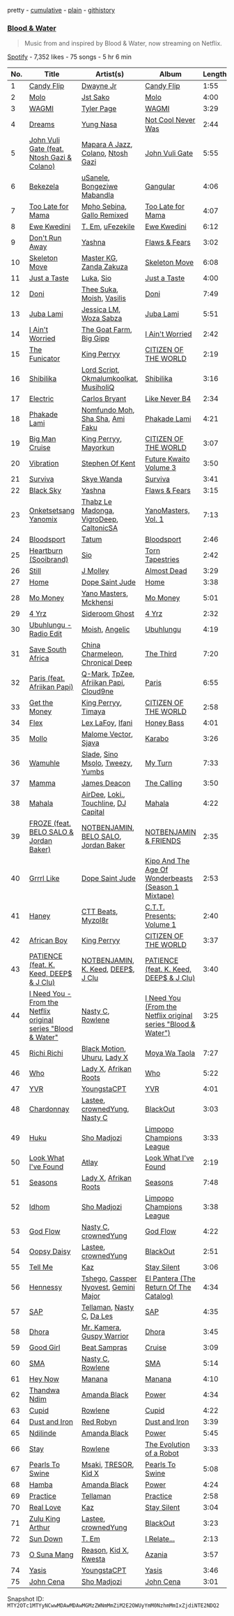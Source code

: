 pretty - [cumulative](/playlists/cumulative/37i9dQZF1DXcfKPI3Q69qH.md) - [plain](/playlists/plain/37i9dQZF1DXcfKPI3Q69qH) - [githistory](https://github.githistory.xyz/mackorone/spotify-playlist-archive/blob/main/playlists/plain/37i9dQZF1DXcfKPI3Q69qH)

### [Blood & Water](https://open.spotify.com/playlist/37i9dQZF1DXcfKPI3Q69qH)

> Music from and inspired by Blood & Water, now streaming on Netflix.

[Spotify](https://open.spotify.com/user/spotify) - 7,352 likes - 75 songs - 5 hr 6 min

| No. | Title | Artist(s) | Album | Length |
|---|---|---|---|---|
| 1 | [Candy Flip](https://open.spotify.com/track/6xOJA9olj4KdZrErRNPT14) | [Dwayne Jr](https://open.spotify.com/artist/0o7scvkwdu7KLSPPdP7HqG) | [Candy Flip](https://open.spotify.com/album/5xjMLIIZEDm8FUatDi18zQ) | 1:55 |
| 2 | [Molo](https://open.spotify.com/track/5isU7Lab1tVrqzHanOL4Pk) | [Jst Sako](https://open.spotify.com/artist/7bAt7MYd2N3dRMrXVMvOug) | [Molo](https://open.spotify.com/album/4dm4OxLTzqRizPrbH5JL2S) | 4:00 |
| 3 | [WAGMI](https://open.spotify.com/track/4bxjgQ4hZ1kBsCzvpVFBFn) | [Tyler Page](https://open.spotify.com/artist/3Py4gpY3Qhk3ZmUKps21Rl) | [WAGMI](https://open.spotify.com/album/28yfEKfv7kmNGgoOTVVMnz) | 3:29 |
| 4 | [Dreams](https://open.spotify.com/track/2YOGTQF0EarnzzrfMvWyqT) | [Yung Nasa](https://open.spotify.com/artist/4HUwdGiWsD5cqaAR7iItw2) | [Not Cool Never Was](https://open.spotify.com/album/5FxR4VponhaZvNkrNp9nPj) | 2:44 |
| 5 | [John Vuli Gate \(feat\. Ntosh Gazi & Colano\)](https://open.spotify.com/track/5JiC9aVRdEaEylSPhs9SXC) | [Mapara A Jazz](https://open.spotify.com/artist/07iC6rj6LOxVbylqwbVPih), [Colano](https://open.spotify.com/artist/02OOc2ZYid4CK1DJF5RXrI), [Ntosh Gazi](https://open.spotify.com/artist/1PVQZbVl2qjnSDoHF1PzQY) | [John Vuli Gate](https://open.spotify.com/album/7LaWhzEvDOvuKIHg1DsQT4) | 5:55 |
| 6 | [Bekezela](https://open.spotify.com/track/4Jq6FYc0XfBKe6mfvavL9b) | [uSanele](https://open.spotify.com/artist/2D70qn16njNHR9H5hP8rPo), [Bongeziwe Mabandla](https://open.spotify.com/artist/5upKpIk1pv0hh0u2gwblwy) | [Gangular](https://open.spotify.com/album/2zWns4UZ9ApT2gid3nVInC) | 4:06 |
| 7 | [Too Late for Mama](https://open.spotify.com/track/6xfGoZlwaIuBkDtTQV8lSX) | [Mpho Sebina](https://open.spotify.com/artist/3Z2T6mI5rrWuijYZkclFEN), [Gallo Remixed](https://open.spotify.com/artist/3Pikdk5QNs7tCeudmFAyM8) | [Too Late for Mama](https://open.spotify.com/album/1mlmOZ5TQjexDf1wIO4h9y) | 4:07 |
| 8 | [Ewe Kwedini](https://open.spotify.com/track/0SSkytDTTZyANk2zmVqK1e) | [T\. Em](https://open.spotify.com/artist/34SG9KNrqrqPkCe4SJlRZH), [uFezekile](https://open.spotify.com/artist/60MEpj4GxzCgSVEWoPY2kw) | [Ewe Kwedini](https://open.spotify.com/album/2PyW1PhtCGj4Lk9cgmgm6E) | 6:12 |
| 9 | [Don't Run Away](https://open.spotify.com/track/2pwQcUp9aHGBHCzjuj9mTc) | [Yashna](https://open.spotify.com/artist/7tUJZBp4pit6GbiSI1kZzH) | [Flaws & Fears](https://open.spotify.com/album/7jfexH7J3tAH8lwhEHiw5D) | 3:02 |
| 10 | [Skeleton Move](https://open.spotify.com/track/5rVst2E577tPxXdaBxMhmX) | [Master KG](https://open.spotify.com/artist/523y9KSneKh6APd1hKxLuF), [Zanda Zakuza](https://open.spotify.com/artist/1TTc432YhEO75fRcVKerPe) | [Skeleton Move](https://open.spotify.com/album/543wASFWBpwhFPEbAgESPj) | 6:08 |
| 11 | [Just a Taste](https://open.spotify.com/track/3JkSGGDGqsHPNmAwNDUV1R) | [Luka](https://open.spotify.com/artist/52RrVukaLWLFZo3vJ6ULC1), [Sio](https://open.spotify.com/artist/4hIQjO5iXCXx71iZBQQ1Jh) | [Just a Taste](https://open.spotify.com/album/1iFfLLlPqn6FObeWPEgRkt) | 4:00 |
| 12 | [Doni](https://open.spotify.com/track/5xDrvFOMnvIKJWh4Cq9czt) | [Thee Suka](https://open.spotify.com/artist/0UKxhX9dIF8XkLRbKrQcoN), [Moish](https://open.spotify.com/artist/250WCtczB5QBdYFXjVZCQ0), [Vasilis](https://open.spotify.com/artist/7MapKuIkFuCXAjBquscMwj) | [Doni](https://open.spotify.com/album/6lCggw69ZY1NBhqWlhYkke) | 7:49 |
| 13 | [Juba Lami](https://open.spotify.com/track/3nyXJJW7MGLxffHmfRVLYF) | [Jessica LM](https://open.spotify.com/artist/3Q259wuL2vRuisWyvYcebg), [Woza Sabza](https://open.spotify.com/artist/1BWIpSA0QKI7kRth9UG644) | [Juba Lami](https://open.spotify.com/album/1CWv9WJWAUw73RgXC70Z8P) | 5:51 |
| 14 | [I Ain't Worried](https://open.spotify.com/track/5bSphnvBG6UW9os44iVNvP) | [The Goat Farm](https://open.spotify.com/artist/2EYdzKGnpB5Vw01QiPpcFx), [Big Gipp](https://open.spotify.com/artist/7e36DF0IaZI4JXfIf95ppT) | [I Ain't Worried](https://open.spotify.com/album/19FH7qLeJlnbRfqmJxWFa4) | 2:42 |
| 15 | [The Funicator](https://open.spotify.com/track/2WeaEw3cnDV9Db7qMQqG9t) | [King Perryy](https://open.spotify.com/artist/2Srxd4jkUb5hcZEJO1SPnW) | [CITIZEN OF THE WORLD](https://open.spotify.com/album/3nzji2IKW3lBgsScOR0jVe) | 2:19 |
| 16 | [Shibilika](https://open.spotify.com/track/4A5IfHoaxNgtzv3J2CWlHP) | [Lord Script](https://open.spotify.com/artist/793A2IFcoskCrnPQarTcua), [Okmalumkoolkat](https://open.spotify.com/artist/0CaeXDVwH52TDLA0GLRo4f), [MusiholiQ](https://open.spotify.com/artist/7J8TsAqwQVAIOlloWCuW60) | [Shibilika](https://open.spotify.com/album/5xK1QReI8qvuuA4lwLQxAp) | 3:16 |
| 17 | [Electric](https://open.spotify.com/track/1oGD1YPvrnwBIWHNQaqgv4) | [Carlos Bryant](https://open.spotify.com/artist/3yND6YH8X1GVlidbW7hcAn) | [Like Never B4](https://open.spotify.com/album/3gblvC91ZmyZzN9X4oDSdo) | 2:34 |
| 18 | [Phakade Lami](https://open.spotify.com/track/6wQvbzsxSLKqYrPc26jd9S) | [Nomfundo Moh](https://open.spotify.com/artist/6brKi6i5SusNnoKcSlKAan), [Sha Sha](https://open.spotify.com/artist/0jUNGuEa2n7yyld7KjsVVT), [Ami Faku](https://open.spotify.com/artist/3flcjKgRCeBVZTR8n8iShE) | [Phakade Lami](https://open.spotify.com/album/44PV16rEIAsEdo4MxT62b9) | 4:21 |
| 19 | [Big Man Cruise](https://open.spotify.com/track/2UkyY0pu9N5n5bSNyotv3h) | [King Perryy](https://open.spotify.com/artist/2Srxd4jkUb5hcZEJO1SPnW), [Mayorkun](https://open.spotify.com/artist/3DNCUaKdMZcMVJIS7yTskd) | [CITIZEN OF THE WORLD](https://open.spotify.com/album/3nzji2IKW3lBgsScOR0jVe) | 3:07 |
| 20 | [Vibration](https://open.spotify.com/track/1eZsTF2yXmicQFxF2tkDko) | [Stephen Of Kent](https://open.spotify.com/artist/3OFzdPbXQGXv20A5opuEk9) | [Future Kwaito Volume 3](https://open.spotify.com/album/3DMoK9ESG5PjcEi59z3Xqh) | 3:50 |
| 21 | [Surviva](https://open.spotify.com/track/66136dLlJa5kY68quXMYsG) | [Skye Wanda](https://open.spotify.com/artist/7BwrJs4E8L2r4FiavhNFa1) | [Surviva](https://open.spotify.com/album/6VSQVB5MtiInxFsAtW9raF) | 3:41 |
| 22 | [Black Sky](https://open.spotify.com/track/3IRWaMaWXzX3coC2sOD5vG) | [Yashna](https://open.spotify.com/artist/7tUJZBp4pit6GbiSI1kZzH) | [Flaws & Fears](https://open.spotify.com/album/7jfexH7J3tAH8lwhEHiw5D) | 3:15 |
| 23 | [Onketsetsang Yanomix](https://open.spotify.com/track/4Y0j0lc5jWJshUOqnY4EQu) | [Thabz Le Madonga](https://open.spotify.com/artist/77ArMuNz9qyhmxlgEhSHTi), [VigroDeep](https://open.spotify.com/artist/1l4krvZ8z8MYW3H8iLUKtY), [CaltonicSA](https://open.spotify.com/artist/4ycLBkF3SiXz3CZtyxNiXX) | [YanoMasters, Vol\. 1](https://open.spotify.com/album/0vqRV3FwGVBnsWPUVeoEkE) | 7:13 |
| 24 | [Bloodsport](https://open.spotify.com/track/1yEZMf8F11NfP1tc4c43fu) | [Tatum](https://open.spotify.com/artist/2QEcI3EFfkqudULt1yKWKJ) | [Bloodsport](https://open.spotify.com/album/02UFRZnXWH2NCAKZKrLb7J) | 2:46 |
| 25 | [Heartburn \(Sooibrand\)](https://open.spotify.com/track/1rne9Xm5ZvMPpPFAL4uloN) | [Sio](https://open.spotify.com/artist/4hIQjO5iXCXx71iZBQQ1Jh) | [Torn Tapestries](https://open.spotify.com/album/5SsFVmvUK3BIib8Grc6ay1) | 2:42 |
| 26 | [Still](https://open.spotify.com/track/1R4ojHMaQU0T3cDGvsPmHo) | [J Molley](https://open.spotify.com/artist/4Wgns8lkTyqv4k2SH3Zc6T) | [Almost Dead](https://open.spotify.com/album/0XjaY3caFmKPf2JG1vKK6T) | 3:29 |
| 27 | [Home](https://open.spotify.com/track/2T5XjYmCcRNH91fS0Xjra7) | [Dope Saint Jude](https://open.spotify.com/artist/47e6jtFUUl53YpTpvzOOMN) | [Home](https://open.spotify.com/album/0MmOXXCQ141mITZfq9MC1R) | 3:38 |
| 28 | [Mo Money](https://open.spotify.com/track/3Ejz8tvdLw27hcr4XwXOGz) | [Yano Masters](https://open.spotify.com/artist/2wNNewosfWKOvUd2j3zL3f), [Mckhensi](https://open.spotify.com/artist/7tDTO1IQvdw909MQBmNts5) | [Mo Money](https://open.spotify.com/album/6Jpdi7xCd4tKHS6tRbY6Oj) | 5:01 |
| 29 | [4 Yrz](https://open.spotify.com/track/0cKC4ZOOeXaejab2SvWeYH) | [Sideroom Ghost](https://open.spotify.com/artist/46VPQnFwUq0HcjYQ16sVnT) | [4 Yrz](https://open.spotify.com/album/0RfHKKFNNYaJRwUfCr0YqE) | 2:32 |
| 30 | [Ubuhlungu \- Radio Edit](https://open.spotify.com/track/2vYZdNrK33jqH3inljznWy) | [Moish](https://open.spotify.com/artist/250WCtczB5QBdYFXjVZCQ0), [Angelic](https://open.spotify.com/artist/27NdozhiluxbB9rUCGj1D3) | [Ubuhlungu](https://open.spotify.com/album/0ve0FgPYqETTW3e8lmWROs) | 4:19 |
| 31 | [Save South Africa](https://open.spotify.com/track/2ipraSAl9NkMLb3OnuYhpJ) | [China Charmeleon](https://open.spotify.com/artist/78lHMaJ6xLbmwzkHOriPhZ), [Chronical Deep](https://open.spotify.com/artist/391IHvSC8S9yNnt3VHZUYt) | [The Third](https://open.spotify.com/album/3zvun5QyXRLt5N2iteMnIM) | 7:20 |
| 32 | [Paris \(feat\. Afriikan Papi\)](https://open.spotify.com/track/6yCfjMCxxqrMTwGTOfnkoa) | [Q\-Mark](https://open.spotify.com/artist/1PINqStNpc48PWNAMDQpVj), [TpZee](https://open.spotify.com/artist/2nvb7E4RLPQVXoUPRaHLuJ), [Afriikan Papi](https://open.spotify.com/artist/4fDmMQuFAIHnsKbmfOY8yO), [Cloud9ne](https://open.spotify.com/artist/4US1sAYad203m0GNVxgJUi) | [Paris](https://open.spotify.com/album/30abU8JfitXclHINTdT7xE) | 6:55 |
| 33 | [Get the Money](https://open.spotify.com/track/27Unp5Gb6quwfE547NF5GI) | [King Perryy](https://open.spotify.com/artist/2Srxd4jkUb5hcZEJO1SPnW), [Timaya](https://open.spotify.com/artist/7gEgjd9W1P1iAD9FbubrqC) | [CITIZEN OF THE WORLD](https://open.spotify.com/album/3nzji2IKW3lBgsScOR0jVe) | 2:58 |
| 34 | [Flex](https://open.spotify.com/track/3TmCAGXkhoDlB52vmAJA5g) | [Lex LaFoy](https://open.spotify.com/artist/2HmJN5BrqcRqtzJ8BCMTbM), [Ifani](https://open.spotify.com/artist/2tZaBvH4Jet46VVqDYYgqR) | [Honey Bass](https://open.spotify.com/album/5ZVP9DGnlpulLM9Dj1D7X1) | 4:01 |
| 35 | [Mollo](https://open.spotify.com/track/0ZRFMzP2Q7kDzKU6YkGLbV) | [Malome Vector](https://open.spotify.com/artist/6AeHcNxdFsYI8WQE1f0YVw), [Sjava](https://open.spotify.com/artist/0pler4gM73k7jCyFL06hSV) | [Karabo](https://open.spotify.com/album/4ro6ViOnBmGwVdkuwIvOZc) | 3:26 |
| 36 | [Wamuhle](https://open.spotify.com/track/2QXy2Boct78JseFVlEnR7C) | [Slade](https://open.spotify.com/artist/3rz6XDJwU2d1gBY5bbcdtT), [Sino Msolo](https://open.spotify.com/artist/5zvuXUYTvZczhbPG9HZRYI), [Tweezy](https://open.spotify.com/artist/25siXbZn4L4BKHPwZQmTI7), [Yumbs](https://open.spotify.com/artist/2HLr9NzCqd6XRnpUSM6CvH) | [My Turn](https://open.spotify.com/album/258cdpLnvAW9YaxL8d0wNt) | 7:33 |
| 37 | [Mamma](https://open.spotify.com/track/66DKTykm14MvLFiyqfJFjA) | [James Deacon](https://open.spotify.com/artist/7GobSJDCoe66J6XytXZfLx) | [The Calling](https://open.spotify.com/album/2oC1Q4jkpr9EPrlH5wAKaG) | 3:50 |
| 38 | [Mahala](https://open.spotify.com/track/4uw0U7fHOuXAntUMVGUI5k) | [AirDee](https://open.spotify.com/artist/1aV75Pym2yLDDrpsiiCB4N), [Loki.](https://open.spotify.com/artist/3f9z8pU96fneXqFTsD9FjD), [Touchline](https://open.spotify.com/artist/17GDrcknjyTyuxDbZ4kHlz), [DJ Capital](https://open.spotify.com/artist/1Z2lV83lH6bNPLr0c0ofsL) | [Mahala](https://open.spotify.com/album/3yC1VkVGDZDbH5nJB7vGMB) | 4:22 |
| 39 | [FROZE \(feat\. BELO SALO & Jordan Baker\)](https://open.spotify.com/track/5K1m4XswH44TsiN5fkoxqf) | [NOTBENJAMIN](https://open.spotify.com/artist/303bUa4VDUe6fAPIM5vzvN), [BELO SALO](https://open.spotify.com/artist/2up6sbDDhWGQN8lZqjTQdu), [Jordan Baker](https://open.spotify.com/artist/2VLgYF7w5rxBReeF8G1URc) | [NOTBENJAMIN & FRIENDS](https://open.spotify.com/album/0vJNtb9Mqk5Irn4Hzo8SFj) | 2:35 |
| 40 | [Grrrl Like](https://open.spotify.com/track/3vq0YrXFXMGqyqiKwD4dAD) | [Dope Saint Jude](https://open.spotify.com/artist/47e6jtFUUl53YpTpvzOOMN) | [Kipo And The Age Of Wonderbeasts \(Season 1 Mixtape\)](https://open.spotify.com/album/6oQ3rNYTyUSh9xsPmPt0jE) | 2:53 |
| 41 | [Haney](https://open.spotify.com/track/3jh13yrfc1RttViUWOGSgY) | [CTT Beats](https://open.spotify.com/artist/1lBgK1F50Kdvho9uaKlWUt), [Myzol8r](https://open.spotify.com/artist/4aFzv5EhrQxP6E7itOY6Wv) | [C.T.T\. Presents: Volume 1](https://open.spotify.com/album/4zC2cHZLhduLwnJhy8vpBO) | 2:40 |
| 42 | [African Boy](https://open.spotify.com/track/6xzmknrJF36E7J0cQsY283) | [King Perryy](https://open.spotify.com/artist/2Srxd4jkUb5hcZEJO1SPnW) | [CITIZEN OF THE WORLD](https://open.spotify.com/album/3nzji2IKW3lBgsScOR0jVe) | 3:37 |
| 43 | [PATIENCE \(feat\. K\. Keed, DEEP$ & J Clu\)](https://open.spotify.com/track/031cOrfmiwrJt6wKp20m39) | [NOTBENJAMIN](https://open.spotify.com/artist/303bUa4VDUe6fAPIM5vzvN), [K\. Keed](https://open.spotify.com/artist/68Lo2GTshVK7s3LEftU2Et), [DEEP$](https://open.spotify.com/artist/0YOHUg8mjhJTzLPLHWZWiP), [J Clu](https://open.spotify.com/artist/4chXn8lojY5U525zyqdx9z) | [PATIENCE \(feat\. K\. Keed, DEEP$ & J Clu\)](https://open.spotify.com/album/0RkzXBobb556tvdwI8jRJK) | 3:40 |
| 44 | [I Need You \- From the Netflix original series "Blood & Water"](https://open.spotify.com/track/3b6CZJw9JOpJ3fQTJbj6pT) | [Nasty C](https://open.spotify.com/artist/2gzWmhOZhDN6gXL49JW9qj), [Rowlene](https://open.spotify.com/artist/0pEJe38UHfdkFEEaPgwH0P) | [I Need You \(From the Netflix original series "Blood & Water"\)](https://open.spotify.com/album/1Ud8OuHGHAQncOCWqOPhs8) | 3:25 |
| 45 | [Richi Richi](https://open.spotify.com/track/6V0LaIuveaowpZ3833dr67) | [Black Motion](https://open.spotify.com/artist/4x6n41nYGT6O61pSfgW4z7), [Uhuru](https://open.spotify.com/artist/55Q9iFoAZojfxnIvg6lDb2), [Lady X](https://open.spotify.com/artist/3dkrzfNaAqQVsMcpcrsuVT) | [Moya Wa Taola](https://open.spotify.com/album/4OAWp8cNsUVwN6qQ7TJOl1) | 7:27 |
| 46 | [Who](https://open.spotify.com/track/2CYeq92aKQGXBsnvZoLkqn) | [Lady X](https://open.spotify.com/artist/649qBoYcGe7w66qRD0xKum), [Afrikan Roots](https://open.spotify.com/artist/4wl9UDbyFoBgCNG34ugdge) | [Who](https://open.spotify.com/album/4BJ7bpjf3ZCdcJcO5t30A1) | 5:22 |
| 47 | [YVR](https://open.spotify.com/track/3rHIOuixDFjVbRMZA6N8Ug) | [YoungstaCPT](https://open.spotify.com/artist/3QYKq7aMSiAu6gvfwNNFsv) | [YVR](https://open.spotify.com/album/4He5IoyxVMwIICneNDIxRd) | 4:01 |
| 48 | [Chardonnay](https://open.spotify.com/track/0euzY7gfgE3v0cD023wBAt) | [Lastee](https://open.spotify.com/artist/02fHk4FBRa87bllGfMAf15), [crownedYung](https://open.spotify.com/artist/0GtgdJ7DF3gH8f2029g1WW), [Nasty C](https://open.spotify.com/artist/2gzWmhOZhDN6gXL49JW9qj) | [BlackOut](https://open.spotify.com/album/4QuG0mGxEXat2dtBcYSswd) | 3:03 |
| 49 | [Huku](https://open.spotify.com/track/09zl1Tb8QaW64mMAo3dZOU) | [Sho Madjozi](https://open.spotify.com/artist/08V2vgJBY6VLoUPWlznRKo) | [Limpopo Champions League](https://open.spotify.com/album/7o3lhq3Md6qkEzfU1SVGtu) | 3:33 |
| 50 | [Look What I've Found](https://open.spotify.com/track/4k4wBUSOr6B8VKlelhJ7MJ) | [Atlay](https://open.spotify.com/artist/5KJKgTUA1vrzCF2rWY3suF) | [Look What I've Found](https://open.spotify.com/album/7Dt9n5om3n6IZs8mZxUjrG) | 2:19 |
| 51 | [Seasons](https://open.spotify.com/track/5ntJmeu7GMF7YFMqIE8jbx) | [Lady X](https://open.spotify.com/artist/649qBoYcGe7w66qRD0xKum), [Afrikan Roots](https://open.spotify.com/artist/4wl9UDbyFoBgCNG34ugdge) | [Seasons](https://open.spotify.com/album/4EnyNXjvI6D0Y41zfs2wjj) | 7:48 |
| 52 | [Idhom](https://open.spotify.com/track/1pVciVSYHcEbAtKTNvZxh5) | [Sho Madjozi](https://open.spotify.com/artist/08V2vgJBY6VLoUPWlznRKo) | [Limpopo Champions League](https://open.spotify.com/album/7o3lhq3Md6qkEzfU1SVGtu) | 3:38 |
| 53 | [God Flow](https://open.spotify.com/track/1rS5draMAK7Eep7Cc1aPkd) | [Nasty C](https://open.spotify.com/artist/2gzWmhOZhDN6gXL49JW9qj), [crownedYung](https://open.spotify.com/artist/0GtgdJ7DF3gH8f2029g1WW) | [God Flow](https://open.spotify.com/album/05K48ZBHmNCJmkOdbPhD6z) | 4:22 |
| 54 | [Oopsy Daisy](https://open.spotify.com/track/00cswLJS9pV2jbahTD1EFJ) | [Lastee](https://open.spotify.com/artist/02fHk4FBRa87bllGfMAf15), [crownedYung](https://open.spotify.com/artist/0GtgdJ7DF3gH8f2029g1WW) | [BlackOut](https://open.spotify.com/album/4QuG0mGxEXat2dtBcYSswd) | 2:51 |
| 55 | [Tell Me](https://open.spotify.com/track/4q3WZElY8RISZxunsRJP1P) | [Kaz](https://open.spotify.com/artist/30J7H62LTnp0uOki5i5CXQ) | [Stay Silent](https://open.spotify.com/album/0uI3ZQN5pN3ewCLtpOPlqX) | 3:06 |
| 56 | [Hennessy](https://open.spotify.com/track/3gM6ImMKFRITabN3qWbxQH) | [Tshego](https://open.spotify.com/artist/2I1KI8uFju21FNrL4zdeqY), [Cassper Nyovest](https://open.spotify.com/artist/18CJ8k3h2Rggioow01dlwP), [Gemini Major](https://open.spotify.com/artist/7CmcmdcG6g6XOXueKHgCaM) | [El Pantera \(The Return Of The Catalog\)](https://open.spotify.com/album/0MhroyACt0jTBhMZrsaRco) | 4:34 |
| 57 | [SAP](https://open.spotify.com/track/2IukRUX2L4pIpaOpIai6FU) | [Tellaman](https://open.spotify.com/artist/6DqJA9OuRcwPNk76q0cOEW), [Nasty C](https://open.spotify.com/artist/2gzWmhOZhDN6gXL49JW9qj), [Da Les](https://open.spotify.com/artist/4on53ORBym2GEnRhIptZwy) | [SAP](https://open.spotify.com/album/75KPPCKkrI3RHbmdpfiXll) | 4:35 |
| 58 | [Dhora](https://open.spotify.com/track/5ASfq5HDggA3eOfO95Zc43) | [Mr\. Kamera](https://open.spotify.com/artist/3DhTrOPm6Q2HrXgNTddwG5), [Guspy Warrior](https://open.spotify.com/artist/5Lx2N0EbvQfnTq6TGF0bsC) | [Dhora](https://open.spotify.com/album/1ER8JgXTAuuRXxFYToRSbt) | 3:45 |
| 59 | [Good Girl](https://open.spotify.com/track/2gR7yAkNOE7S3cnjM1hrvX) | [Beat Sampras](https://open.spotify.com/artist/6JqwzIDjDqoQQ6ivbwD8ZQ) | [Cruise](https://open.spotify.com/album/6EMvVr9ZKp6AkTnQLMcnx5) | 3:09 |
| 60 | [SMA](https://open.spotify.com/track/5BLKgNLtFUN0H7TBnj4UBM) | [Nasty C](https://open.spotify.com/artist/2gzWmhOZhDN6gXL49JW9qj), [Rowlene](https://open.spotify.com/artist/0pEJe38UHfdkFEEaPgwH0P) | [SMA](https://open.spotify.com/album/2kjMHyESEpS2qegEitlED4) | 5:14 |
| 61 | [Hey Now](https://open.spotify.com/track/4dmNVUNfMvOCRjjAcEXrBF) | [Manana](https://open.spotify.com/artist/6omm7OGZMQZ2XODf4JVKnQ) | [Manana](https://open.spotify.com/album/6hNY3e8hiNpWMdfTOBiJ9X) | 4:10 |
| 62 | [Thandwa Ndim](https://open.spotify.com/track/0Be53HZb6yBhoiohfIZRZ5) | [Amanda Black](https://open.spotify.com/artist/4tyWwKFEbho8Vh4qczqbIo) | [Power](https://open.spotify.com/album/6dDz2SDdhnaeKTLoe0BRhH) | 4:34 |
| 63 | [Cupid](https://open.spotify.com/track/572l7JJfPGOrtRt9yhtRVq) | [Rowlene](https://open.spotify.com/artist/0pEJe38UHfdkFEEaPgwH0P) | [Cupid](https://open.spotify.com/album/7niWo4RsPo8VkkcF6QwMd1) | 4:22 |
| 64 | [Dust and Iron](https://open.spotify.com/track/5Jolry4jIBmVEBrdL268IG) | [Red Robyn](https://open.spotify.com/artist/1gmG7dYsuax63KvUXYEwt2) | [Dust and Iron](https://open.spotify.com/album/2R72KnQgtOPlujq4DcwA0E) | 3:39 |
| 65 | [Ndilinde](https://open.spotify.com/track/5geGNy4yHV80AFe5qyInt2) | [Amanda Black](https://open.spotify.com/artist/4tyWwKFEbho8Vh4qczqbIo) | [Power](https://open.spotify.com/album/6dDz2SDdhnaeKTLoe0BRhH) | 5:45 |
| 66 | [Stay](https://open.spotify.com/track/62qXDK9oItn97S5ejDxxPp) | [Rowlene](https://open.spotify.com/artist/0pEJe38UHfdkFEEaPgwH0P) | [The Evolution of a Robot](https://open.spotify.com/album/08pi9CgKcaHWoq1t8RUewt) | 3:33 |
| 67 | [Pearls To Swine](https://open.spotify.com/track/0z58o5YVhpXqM2zQFWKD7d) | [Msaki](https://open.spotify.com/artist/5Oj5jQ98vsoHeIGqCS9Dfq), [TRESOR](https://open.spotify.com/artist/5tYaRVYbV1anmzyxqMVdHi), [Kid X](https://open.spotify.com/artist/7bbG2jEwQ56ay7Ve4QW3Bf) | [Pearls To Swine](https://open.spotify.com/album/4hdHrv7ChdIG8sNbHZtstq) | 5:08 |
| 68 | [Hamba](https://open.spotify.com/track/5a96cmxcwI9tdhLx7aWdsH) | [Amanda Black](https://open.spotify.com/artist/4tyWwKFEbho8Vh4qczqbIo) | [Power](https://open.spotify.com/album/6dDz2SDdhnaeKTLoe0BRhH) | 4:24 |
| 69 | [Practice](https://open.spotify.com/track/0lomIGXpaiEYRIOfkRw43I) | [Tellaman](https://open.spotify.com/artist/6DqJA9OuRcwPNk76q0cOEW) | [Practice](https://open.spotify.com/album/6GHEnOyL8GuuKrdgDNVe8E) | 2:58 |
| 70 | [Real Love](https://open.spotify.com/track/14zC2gKUxFVSXubszpMx4h) | [Kaz](https://open.spotify.com/artist/30J7H62LTnp0uOki5i5CXQ) | [Stay Silent](https://open.spotify.com/album/0uI3ZQN5pN3ewCLtpOPlqX) | 3:04 |
| 71 | [Zulu King Arthur](https://open.spotify.com/track/5IpjEtqbFeuVYEI6QoKf5q) | [Lastee](https://open.spotify.com/artist/02fHk4FBRa87bllGfMAf15), [crownedYung](https://open.spotify.com/artist/0GtgdJ7DF3gH8f2029g1WW) | [BlackOut](https://open.spotify.com/album/4QuG0mGxEXat2dtBcYSswd) | 3:23 |
| 72 | [Sun Down](https://open.spotify.com/track/7uQ354gEfUZfrHN3vIFg6w) | [T\. Em](https://open.spotify.com/artist/34SG9KNrqrqPkCe4SJlRZH) | [I Relate...](https://open.spotify.com/album/0kffJBPSc2lcyglNcf8557) | 2:13 |
| 73 | [O Suna Mang](https://open.spotify.com/track/7xfVFKHHZQtjIsBxrxBNC5) | [Reason](https://open.spotify.com/artist/25LmW62LFKrcapOAnJWoNX), [Kid X](https://open.spotify.com/artist/7bbG2jEwQ56ay7Ve4QW3Bf), [Kwesta](https://open.spotify.com/artist/3Px6IenueysHsgCQf9xFVr) | [Azania](https://open.spotify.com/album/0VGYRAdzWhlG3DwUGe5vNl) | 3:57 |
| 74 | [Yasis](https://open.spotify.com/track/2eTT5Ayr27aFhsBh2hlIrG) | [YoungstaCPT](https://open.spotify.com/artist/3QYKq7aMSiAu6gvfwNNFsv) | [Yasis](https://open.spotify.com/album/7tJxAH5vflixnj7bFdabUg) | 3:46 |
| 75 | [John Cena](https://open.spotify.com/track/07xpeB1txX9bPKTwkuflMg) | [Sho Madjozi](https://open.spotify.com/artist/08V2vgJBY6VLoUPWlznRKo) | [John Cena](https://open.spotify.com/album/5VQoz4FBYZsfmm09XlpOVh) | 3:01 |

Snapshot ID: `MTY2OTc1MTYyNCwwMDAwMDAwMGMzZWNmMmZiM2E2OWUyYmM0NzhmMmIxZjdiNTE2NDQ2`
